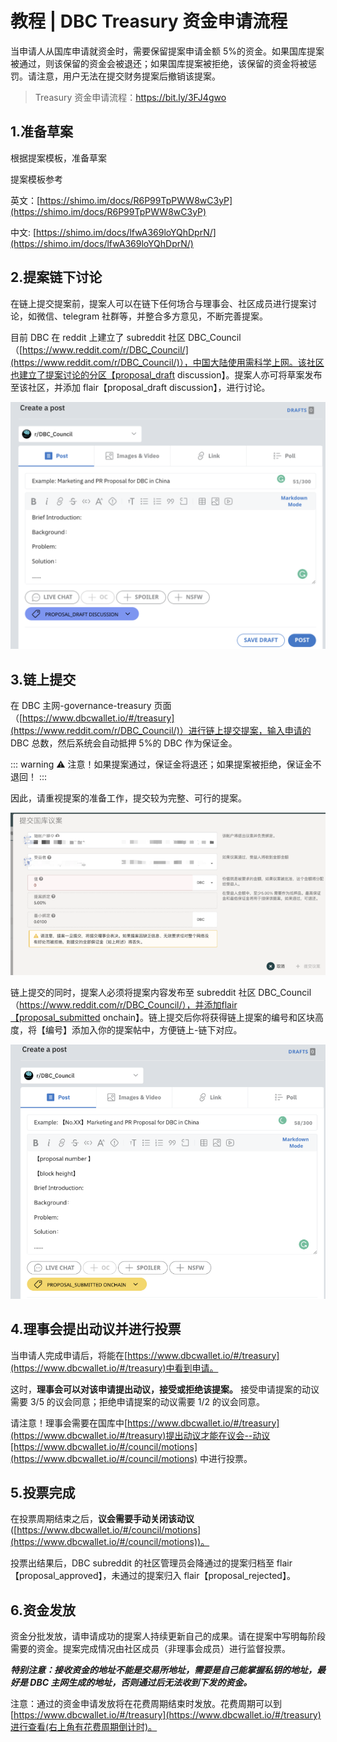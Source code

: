 # 教程 | DBC Treasury 资金申请流程

当申请人从国库申请就资金时，需要保留提案申请金额 5%的资金。如果国库提案被通过，则该保留的资金会被退还；如果国库提案被拒绝，该保留的资金将被惩罚。请注意，用户无法在提交财务提案后撤销该提案。

> Treasury 资金申请流程：https://bit.ly/3FJ4gwo

## 1.准备草案

根据提案模板，准备草案

提案模板参考

英文：[https://shimo.im/docs/R6P99TpPWW8wC3yP](https://shimo.im/docs/R6P99TpPWW8wC3yP)

中文: [https://shimo.im/docs/lfwA369loYQhDprN/](https://shimo.im/docs/lfwA369loYQhDprN/)

## 2.提案链下讨论

在链上提交提案前，提案人可以在链下任何场合与理事会、社区成员进行提案讨论，如微信、telegram 社群等，并整合多方意见，不断完善提案。

目前 DBC 在 reddit 上建立了 subreddit 社区 DBC_Council（[https://www.reddit.com/r/DBC_Council/](https://www.reddit.com/r/DBC_Council/)），中国大陆使用需科学上网。该社区也建立了提案讨论的分区【proposal_draft discussion】。提案人亦可将草案发布至该社区，并添加 flair【proposal_draft discussion】，进行讨论。

![](./assets/apply_treasury.assets/apply_treasury1.png)

## 3.链上提交

在 DBC 主网-governance-treasury 页面（[https://www.dbcwallet.io/#/treasury](https://www.reddit.com/r/DBC_Council/)）进行链上提交提案，输入申请的 DBC 总数，然后系统会自动抵押 5%的 DBC 作为保证金。

::: warning
⚠️ 注意！如果提案通过，保证金将退还；如果提案被拒绝，保证金不退回！
:::

因此，请重视提案的准备工作，提交较为完整、可行的提案。

![](./assets/apply_treasury.assets/apply_treasury2.png)

链上提交的同时，提案人必须将提案内容发布至 subreddit 社区 DBC_Council（https://www.reddit.com/r/DBC_Council/），并添加flair【proposal_submitted onchain】。链上提交后你将获得链上提案的编号和区块高度，将【编号】添加入你的提案帖中，方便链上-链下对应。

![](./assets/apply_treasury.assets/apply_treasury3.png)

## 4.理事会提出动议并进行投票

当申请人完成申请后，将能在[https://www.dbcwallet.io/#/treasury](https://www.dbcwallet.io/#/treasury)中看到申请。

这时，**理事会可以对该申请提出动议，接受或拒绝该提案。** 接受申请提案的动议需要 3/5 的议会同意；拒绝申请提案的动议需要 1/2 的议会同意。

请注意！理事会需要在国库中[https://www.dbcwallet.io/#/treasury](https://www.dbcwallet.io/#/treasury)提出动议才能在议会--动议[https://www.dbcwallet.io/#/council/motions](https://www.dbcwallet.io/#/council/motions) 中进行投票。

## 5.投票完成

在投票周期结束之后，**议会需要手动关闭该动议**([https://www.dbcwallet.io/#/council/motions](https://www.dbcwallet.io/#/council/motions))。

投票出结果后，DBC subreddit 的社区管理员会降通过的提案归档至 flair【proposal_approved】，未通过的提案归入 flair【proposal_rejected】。

## 6.资金发放

资金分批发放，请申请成功的提案人持续更新自己的成果。请在提案中写明每阶段需要的资金。提案完成情况由社区成员（非理事会成员）进行监督投票。

**_特别注意：接收资金的地址不能是交易所地址，需要是自己能掌握私钥的地址，最好是 DBC 主网生成的地址，否则通过后无法收到下发的资金。_**

注意：通过的资金申请发放将在花费周期结束时发放。花费周期可以到[https://www.dbcwallet.io/#/treasury](https://www.dbcwallet.io/#/treasury)进行查看(右上角有花费周期倒计时)。
